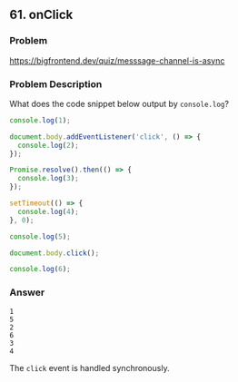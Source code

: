 ## 61. onClick

### Problem

https://bigfrontend.dev/quiz/messsage-channel-is-async

### Problem Description

What does the code snippet below output by `console.log`?

```js
console.log(1);

document.body.addEventListener('click', () => {
  console.log(2);
});

Promise.resolve().then(() => {
  console.log(3);
});

setTimeout(() => {
  console.log(4);
}, 0);

console.log(5);

document.body.click();

console.log(6);
```

### Answer

```
1
5
2
6
3
4
```

The `click` event is handled synchronously.
